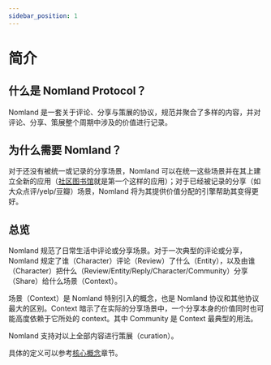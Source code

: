 ```yaml
---
sidebar_position: 1
---
```


# 简介

## 什么是 Nomland Protocol？

Nomland 是一套关于评论、分享与策展的协议，规范并聚合了多样的内容，并对评论、分享、策展整个周期中涉及的价值进行记录。

## 为什么需要 Nomland？

对于还没有被统一或记录的分享场景，Nomland 可以在统一这些场景并在其上建立全新的应用（[社区图书馆](https://colib.app)就是第一个这样的应用）；对于已经被记录的分享（如大众点评/yelp/豆瓣）场景，Nomland 将为其提供价值分配的引擎帮助其变得更好。

## 总览

Nomland 规范了日常生活中评论或分享场景。对于一次典型的评论或分享，Nomland 规定了谁（Character）评论（Review）了什么（Entity），以及由谁（Character）把什么（Review/Entity/Reply/Character/Community）分享（Share）给什么场景（Context）。

场景（Context）是 Nomland 特别引入的概念，也是 Nomland 协议和其他协议最大的区别。Context 暗示了在实际的分享场景中，一个分享本身的价值同时也可能高度依赖于它所处的 context。其中 Community 是 Context 最典型的用法。

Nomland 支持对以上全部内容进行策展（curation）。

具体的定义可以参考[核心概念](./category/core-concepts/)章节。
